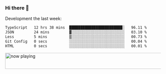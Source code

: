 ### Hi there 👋

Development the last week:
<!--START_SECTION:waka-->

```txt
TypeScript   12 hrs 38 mins  ████████████████████████░   96.11 %
JSON         24 mins         ▓░░░░░░░░░░░░░░░░░░░░░░░░   03.10 %
Less         5 mins          ▒░░░░░░░░░░░░░░░░░░░░░░░░   00.73 %
Git Config   0 secs          ░░░░░░░░░░░░░░░░░░░░░░░░░   00.04 %
HTML         0 secs          ░░░░░░░░░░░░░░░░░░░░░░░░░   00.01 %
```

<!--END_SECTION:waka-->

<!--
**JASONPANGGO/jasonpanggo** is a ✨ _special_ ✨ repository because its `README.md` (this file) appears on your GitHub profile.

Here are some ideas to get you started:

- 🔭 I’m currently working on ...
- 🌱 I’m currently learning ...
- 👯 I’m looking to collaborate on ...
- 🤔 I’m looking for help with ...
- 💬 Ask me about ...
- 📫 How to reach me: ...
- 😄 Pronouns: ...
- ⚡ Fun fact: ...
-->

<a href="https://volt.fm/user/q8yd9e79csfr57rt" target="_blank"><img src="https://spotify-badge-egoist.vercel.app/api/now-playing" width="540" height="52" alt="now playing"></a>
